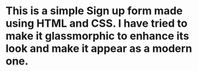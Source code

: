 # This is a simple Sign up form made using HTML and CSS. I have tried to make it glassmorphic to enhance its look and make it appear as a modern one.
